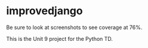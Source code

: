 # improvedjango
 
Be sure to look at screenshots to see coverage at 76%.

This is the Unit 9 project for the Python TD.
